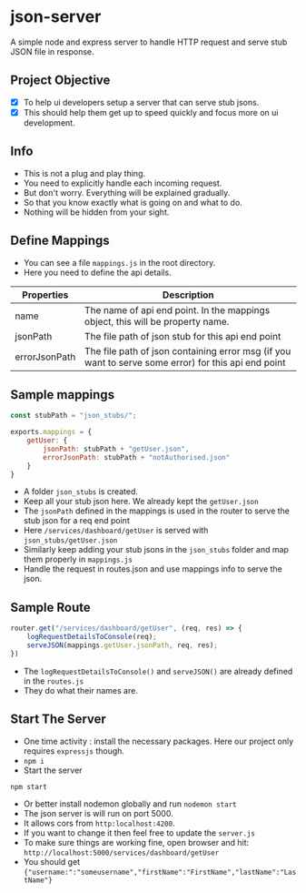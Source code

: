 # json-server
A simple node and express server to handle HTTP request and serve stub JSON file in response.

## Project Objective
- [x] To help ui developers setup a server that can serve stub jsons.
- [x] This should help them get up to speed quickly and focus more on ui development.

## Info
- This is not a plug and play thing.
- You need to explicitly handle each incoming request.
- But don't worry. Everything will be explained gradually.
- So that you know exactly what is going on and what to do.
- Nothing will be hidden from your sight.

## Define Mappings
- You can see a file `mappings.js` in the root directory.
- Here you need to define the api details.

| Properties | Description |
|------------|-------------|
| name       | The name of api end point. In the mappings object, this will be property name. |
| jsonPath   | The file path of json stub for this api end point |
| errorJsonPath | The file path of json containing error msg (if you want to serve some error) for this api end point |

## Sample mappings

```js
const stubPath = "json_stubs/";

exports.mappings = {
    getUser: {
        jsonPath: stubPath + "getUser.json",
        errorJsonPath: stubPath + "notAuthorised.json"
    }
}
```
- A folder `json_stubs` is created.
- Keep all your stub json here. We already kept the `getUser.json`
- The `jsonPath` defined in the mappings is used in the router to serve the stub json for a req end point
- Here `/services/dashboard/getUser` is served with `json_stubs/getUser.json`
- Similarly keep adding your stub jsons in the `json_stubs` folder and map them properly in `mappings.js`
- Handle the request in routes.json and use mappings info to serve the json.

## Sample Route
```js
router.get("/services/dashboard/getUser", (req, res) => {
    logRequestDetailsToConsole(req);
    serveJSON(mappings.getUser.jsonPath, req, res);
})
```
- The `logRequestDetailsToConsole()` and `serveJSON()` are already defined in the `routes.js`
- They do what their names are.

## Start The Server
- One time activity : install the necessary packages. Here our project only requires `expressjs` though.
- `npm i`
- Start the server
```sh
npm start
```
- Or better install nodemon globally and run `nodemon start`
- The json server is will run on port 5000. 
- It allows cors from `http:localhost:4200`.
- If you want to change it then feel free to update the `server.js`
- To make sure things are working fine, open browser and hit: `http://localhost:5000/services/dashboard/getUser`
- You should get `{"username:":"someusername","firstName":"FirstName","lastName":"LastName"}`
